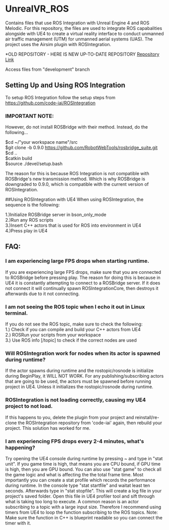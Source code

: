 # UnrealVR_ROS
Contains files that use ROS Integration with Unreal Engine 4 and ROS Melodic. For this repository, the files are used to integrate ROS capabalities alongside with UE4 to create a virtual reality interface to conduct unmanned air traffic management (UTM) for unmanned aerial systems (UAS). The project uses the Airsim plugin with ROSIntegration.<br/>

*OLD REPOSITORY - HERE IS NEW UP-TO-DATE REPOSITORY
[Repository Link](https://github.com/petern2599/VRUnreal/tree/main)

Access files from "development" branch

## Setting Up and Using ROS Integration
To setup ROS Integration follow the setup steps from https://github.com/code-iai/ROSIntegration

### IMPORTANT NOTE:
However, do not install ROSBridge with their method. Instead, do the following...<br/>

$cd ~/"your workspace name"/src<br/>
$git clone -b 0.9.0 https://github.com/RobotWebTools/rosbridge_suite.git<br/>
$cd ..<br/>
$catkin build<br/>
$source ./devel/setup.bash<br/>

The reason for this is because ROS Integration is not compatible with ROSBridge's new transmission method. Which is why ROSBridge is downgraded to 0.9.0, which is compatible with the current version of ROSIntegration.

##Using ROSIntegration with UE4
When using ROSIntegration, the sequence is the following:

1.)Initialize ROSBridge server in bson_only_mode<br/>
2.)Run any ROS scripts<br/>
3.)Insert C++ actors that is used for ROS into environment in UE4<br/>
4.)Press play in UE4<br/>

## FAQ:
### I am experiencing large FPS drops when starting runtime.
If you are experiencing large FPS drops, make sure that you are connected to ROSBridge before pressing play. The reason for doing this is because in UE4 it is constantly attempting to connect to a ROSBridge server. If it does not connect it will continually spawn ROSIntegrationCore, then destroys it afterwards due to it not connecting.
### I am not seeing the ROS topic when I echo it out in Linux terminal.
If you do not see the ROS topic, make sure to check the following:<br/>
1.) Check if you can compile and build your C++ actors from UE4<br/>
2.) ROSRun your scripts from your workspace<br/>
3.) Use ROS info [/topic] to check if the correct nodes are used<br/>
### Will ROSIntegration work for nodes when its actor is spawned during runtime?
If the actor spawns during runtime and the rostopic/rosnode is initialize during BeginPlay, it WILL NOT WORK. For any publishing/subscribing actors that are going to be used, the actors must be spawned before running project in UE4. Unless it initializes the rostopic/rosnode during runtime. 
### ROSIntegration is not loading correctly, causing my UE4 project to not load.
If this happens to you, delete the plugin from your project and reinstall/re-clone the ROSIntegration repository from 'code-iai' again, then rebuild your project. This solution has worked for me.
### I am experiencing FPS drops every 2-4 minutes, what's happening?
Try opening the UE4 console during runtime by pressing ~ and type in "stat unit". If you game time is high, that means you are CPU bound, if GPU time is high, then you are GPU bound. You can also use "stat game" to check all the game logic and what is affecting the the total frame time. Most importantly you can create a stat profile which records the performance during runtime. In the console type "stat startfile" and waitat least ten seconds. Afterwards type in "stat stopfile". This will create a log file in your project's saved folder. Open this file in UE4 profiler tool and sift through what is taking too long to execute. A common reason is an actor subscribing to a topic with a large input size. Therefore I recommend using timers from UE4 to loop the function subscribing to the ROS topics. Note: Make sure the function in C++ is blueprint readable so you can connect the timer with it. 
